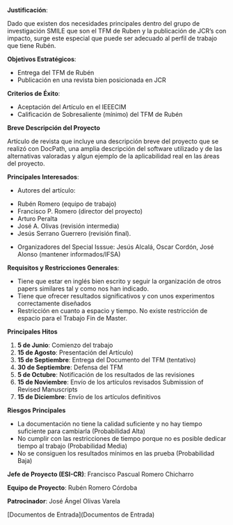 
**Justificación**: 

Dado que existen dos necesidades principales dentro del grupo de investigación SMILE que son el TFM de Ruben y la publicación de JCR’s con impacto, surge este especial que puede ser adecuado al perfil de trabajo que tiene Rubén.


**Objetivos Estratégicos**:
* Entrega del TFM de Rubén
* Publicación en una revista bien posicionada en JCR


**Criterios de Éxito**: 

* Aceptación del Artículo en el IEEECIM
* Calificación de Sobresaliente (mínimo) del TFM de Rubén



**Breve Descripción del Proyecto**

Artículo de revista que incluye una descripción breve del proyecto que se realizó con DocPath, una amplia descripción del software utilizado y de las alternativas valoradas y algun ejemplo de la aplicabilidad real en las áreas del proyecto.


**Principales Interesados**:

* Autores del artículo: 
 - Rubén Romero (equipo de trabajo)
 - Francisco P. Romero (director del proyecto) 
 - Arturo Peralta 
 - José A. Olivas (revisión intermedia)
 - Jesús Serrano Guerrero (revisión final).

* Organizadores del Special Isssue: Jesús Alcalá, Oscar Cordón, José Alonso (mantener informados/IFSA)


**Requisitos y Restricciones Generales**:
* Tiene que estar en inglés bien escrito y seguir la organización de otros papers similares tal y como nos han indicado.
* Tiene que ofrecer resultados significativos y con unos experimentos correctamente diseñados
* Restricción en cuanto a espacio y tiempo. No existe restricción de espacio para el Trabajo Fin de Master. 

**Principales Hitos**

1. **5 de Junio**: Comienzo del trabajo
2. **15 de Agosto**: Presentación del Artículo)
3. **15 de Septiembre**: Entrega del Documento del TFM (tentativo)
4. **30 de Septiembre**: Defensa del TFM
5. **5 de Octubre**: Notificación de los resultados de las revisiones
6. **15 de Noviembre**: Envío de los artículos revisados Submission of Revised Manuscripts
7. **15 de Diciembre**: Envío de los artículos definitivos



**Riesgos Principales**

* La documentación no tiene la calidad suficiente y no hay tiempo suficiente para cambiarla (Probabilidad Alta)
* No cumplir con las restricciones de tiempo porque no es posible dedicar tiempo al trabajo (Probabilidad Media)
* No se consiguen los resultados mínimos en las prueba (Probabilidad Baja)


**Jefe de Proyecto (ESI-CR)**: Francisco Pascual Romero Chicharro

**Equipo de Proyecto**: Rubén Romero Córdoba

**Patrocinador**: José Ángel Olivas Varela

[Documentos de Entrada](Documentos de Entrada)